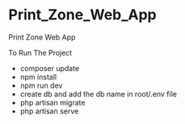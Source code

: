 # Print_Zone_Web_App
 Print Zone Web App


To Run The Project
- composer update
- npm install
- npm run dev
- create db and add the db name in root/.env file
- php artisan migrate
- php artisan serve
